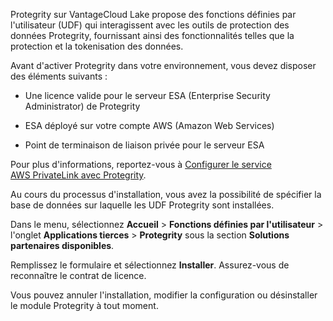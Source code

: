Protegrity sur VantageCloud Lake propose des fonctions définies par l'utilisateur (UDF) qui interagissent avec les outils de protection des données Protegrity, fournissant ainsi des fonctionnalités telles que la protection et la tokenisation des données.

Avant d'activer Protegrity dans votre environnement, vous devez disposer des éléments suivants :

-   Une licence valide pour le serveur ESA (Enterprise Security Administrator) de Protegrity

-   ESA déployé sur votre compte AWS (Amazon Web Services)

-   Point de terminaison de liaison privée pour le serveur ESA

Pour plus d'informations, reportez-vous à [Configurer le service AWS PrivateLink avec Protegrity](https://docs.teradata.com/access/sources/dita/topic?dita:topicPath=clt1707128377930.dita&utm_source=console&utm_medium=iph).

Au cours du processus d'installation, vous avez la possibilité de spécifier la base de données sur laquelle les UDF Protegrity sont installées.

Dans le menu, sélectionnez **Accueil** \> **Fonctions définies par l'utilisateur** \> l'onglet **Applications tierces** \> **Protegrity** sous la section **Solutions partenaires disponibles**.

Remplissez le formulaire et sélectionnez **Installer**. Assurez-vous de reconnaître le contrat de licence.

Vous pouvez annuler l'installation, modifier la configuration ou désinstaller le module Protegrity à tout moment.
